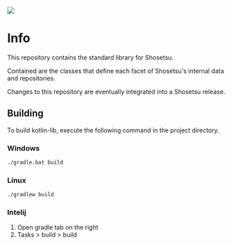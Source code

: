 [![](https://jitpack.io/v/Doomsdayrs/shosetsu-services.svg)](https://jitpack.io/#Doomsdayrs/shosetsu-services)

# Info

This repository contains the standard library for Shosetsu.

Contained are the classes that define each facet of Shosetsu's internal data and repositories.

Changes to this repository are eventually integrated into a Shosetsu release.

## Building

To build kotlin-lib, execute the following command in the project directory.

### Windows

```cmd
./gradle.bat build
```

### Linux

```bash
./gradlew build
```

### Intelij

1. Open gradle tab on the right
2. Tasks > build > build
